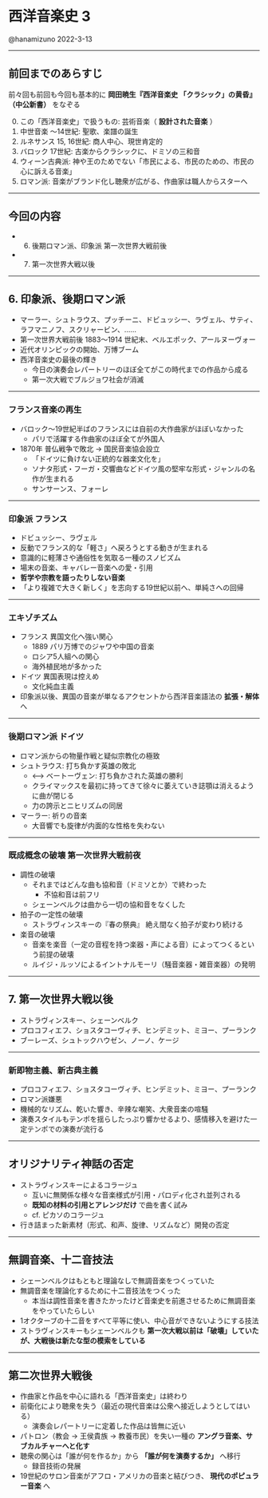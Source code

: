 # 西洋音楽史 3

@hanamizuno
2022-3-13

---

## 前回までのあらすじ
前々回も前回も今回も基本的に **岡田暁生『西洋音楽史 「クラシック」の黄昏』（中公新書）** をなぞる

0. この「西洋音楽史」で扱うもの: 芸術音楽（ __設計された音楽__ ）
1. 中世音楽 〜14世紀: 聖歌、楽譜の誕生
2. ルネサンス 15, 16世紀: 商人中心、現世肯定的
3. バロック 17世紀: 古楽からクラシックに、ドミソの三和音
4. ウィーン古典派: 神や王のためでない「市民による、市民のための、市民の心に訴える音楽」
5. ロマン派: 音楽がブランド化し聴衆が広がる、作曲家は職人からスターへ

---

## 今回の内容
- 6. 後期ロマン派、印象派 第一次世界大戦前後
- 7. 第一次世界大戦以後

---

## 6. 印象派、後期ロマン派
- マーラー、シュトラウス、プッチーニ、ドビュッシー、ラヴェル、サティ、ラフマニノフ、スクリャービン、……
- 第一次世界大戦前後 1883〜1914 世紀末、ベルエポック、アールヌーヴォー
- 近代オリンピックの開始、万博ブーム
- 西洋音楽史の最後の輝き
  - 今日の演奏会レパートリーのほぼ全てがこの時代までの作品から成る
  - 第一次大戦でブルジョワ社会が消滅

---

### フランス音楽の再生
- バロック〜19世紀半ばのフランスには自前の大作曲家がほぼいなかった
  - パリで活躍する作曲家のほぼ全てが外国人
- 1870年 普仏戦争で敗北 -> 国民音楽協会設立
  - 「ドイツに負けない正統的な器楽文化を」
  - ソナタ形式・フーガ・交響曲などドイツ風の堅牢な形式・ジャンルの名作が生まれる
  - サンサーンス、フォーレ

---

### 印象派 フランス
- ドビュッシー、ラヴェル
- 反動でフランス的な「軽さ」へ戻ろうとする動きが生まれる
- 意識的に軽薄さや通俗性を気取る一種のスノビズム
- 場末の音楽、キャバレー音楽への愛・引用
- **哲学や宗教を語ったりしない音楽**
- 「より複雑で大きく新しく」を志向する19世紀以前へ、単純さへの回帰

---

### エキゾチズム
- フランス 異国文化へ強い関心
  - 1889 パリ万博でのジャワや中国の音楽
  - ロシア5人組への関心
  - 海外植民地が多かった
- ドイツ 異国表現は控えめ
  - 文化純血主義
- 印象派以後、異国の音楽が単なるアクセントから西洋音楽語法の **拡張・解体** へ

---

### 後期ロマン派 ドイツ
- ロマン派からの物量作戦と疑似宗教化の極致
- シュトラウス: 打ち負かす英雄の敗北
  - <--> ベートーヴェン: 打ち負かされた英雄の勝利
  - クライマックスを最初に持ってきて徐々に萎えていき誌顎は消えるように曲が閉じる
  - 力の誇示とニヒリズムの同居
- マーラー: 祈りの音楽
  - 大音響でも旋律が内面的な性格を失わない

---

### 既成概念の破壊 第一次世界大戦前夜
- 調性の破壊
  - それまではどんな曲も協和音（ドミソとか）で終わった
    - 不協和音は前フリ
  - シェーンベルクは曲から一切の協和音をなくした
- 拍子の一定性の破壊
  - ストラヴィンスキーの『春の祭典』 絶え間なく拍子が変わり続ける
- 楽音の破壊
  - 音楽を楽音（一定の音程を持つ楽器・声による音）によってつくるという前提の破壊
  - ルイジ・ルッソによるイントナルモーリ（騒音楽器・雑音楽器）の発明


---

## 7. 第一次世界大戦以後
- ストラヴィンスキー、シェーンベルク
- プロコフィエフ、ショスタコーヴィチ、ヒンデミット、ミヨー、プーランク
- ブーレーズ、シュトックハウゼン、ノーノ、ケージ

---

### 新即物主義、新古典主義
- プロコフィエフ、ショスタコーヴィチ、ヒンデミット、ミヨー、プーランク
- ロマン派嫌悪
- 機械的なリズム、乾いた響き、辛辣な嘲笑、大衆音楽の喧騒
- 演奏スタイルもテンポを揺らしたっぷり響かせるより、感情移入を避けた一定テンポでの演奏が流行る

---

## オリジナリティ神話の否定
- ストラヴィンスキーによるコラージュ
  - 互いに無関係な様々な音楽様式が引用・パロディ化され並列される
  - **既知の材料の引用とアレンジだけ** で曲を書く試み
  - cf. ピカソのコラージュ
- 行き詰まった新素材（形式、和声、旋律、リズムなど）開発の否定

---

## 無調音楽、十二音技法
- シェーンベルクはもともと理論なしで無調音楽をつくっていた
- 無調音楽を理論化するために十二音技法をつくった
  - 本当は調性音楽を書きたかったけど音楽史を前進させるために無調音楽をやっていたらしい
- 1オクターブの十二音をすべて平等に使い、中心音ができないようにする技法
- ストラヴィンスキーもシェーンベルクも **第一次大戦以前は「破壊」していたが、大戦後は新たな型の模索をしている**

---

## 第二次世界大戦後
- 作曲家と作品を中心に語れる「西洋音楽史」は終わり
- 前衛化により聴衆を失う（最近の現代音楽は公衆へ接近しようとしてはいる）
  - 演奏会レパートリーに定着した作品は皆無に近い
- パトロン（教会 -> 王侯貴族 -> 教養市民）を失い一種の **アングラ音楽、サブカルチャーへと化す**
- 聴衆の関心は「誰が何を作るか」から **「誰が何を演奏するか」** へ移行
  - 録音技術の発展
- 19世紀のサロン音楽がアフロ・アメリカの音楽と結びつき、 **現代のポピュラー音楽** へ
